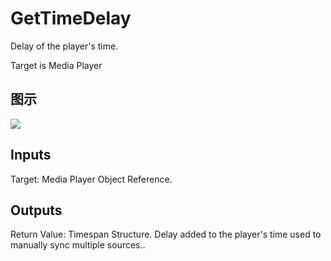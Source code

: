 # GetTimeDelay

Delay of the player's time.

Target is Media Player

## 图示

![]($-20221218-20004978.png)

## Inputs

Target: Media Player Object Reference.  

## Outputs

Return Value: Timespan Structure. Delay added to the player's time used to manually sync multiple sources..

